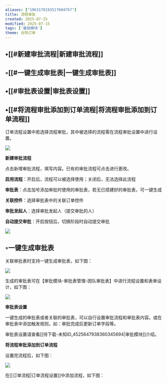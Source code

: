 ```yaml
---
aliases: ["1963178193517604767"]
title: 流程审批
created: 2025-07-15
modified: 2025-07-15
tags: ['基础模块']
theme: 合同订单
---
```


## •[[#新建审批流程|新建审批流程]]

## ◦[[#一键生成审批表|一键生成审批表]]

## •[[#审批表设置|审批表设置]]

## •[[#将流程审批添加到订单流程|将流程审批添加到订单流程]]

订单流程设置中若选择流程审批，其中被选择的流程需在流程审批设置中进行设置。

![](https://myhelpdoc.oss-cn-heyuan.aliyuncs.com/mdimages/6d586bb16b784ae379415dbd22595c64.jpg)

**新建审批流程**

点击新增审批流程，填写内容。已有的审批流程可点击进行更改。

**启用流程**：开启后，流程可以被选择使用；关闭后，无法选择此流程

**审批表**：点击加号添加审批时使用的审批表，若无已搭建好的审批表，可一键生成

**关联控件**：选择审批表中的关联订单控件

**审批发起人**：选择审批发起人（提交审批的人）

**自动提交审批**：开启按钮后，切换阶段时自动提交审批

![](https://myhelpdoc.oss-cn-heyuan.aliyuncs.com/mdimages/8c2fe50828e42154cabfe2eedcef56bb.jpg)

## ◦一键生成审批表

关联审批表时支持一键生成审批表，如下图：

![](https://myhelpdoc.oss-cn-heyuan.aliyuncs.com/mdimages/8aae9f34a031b638ec0de16433e7760b.jpg)

生成的审批表可在【审批模块-审批表管理-团队审批表】中进行流程设置和表单设计，如下图：

![](https://myhelpdoc.oss-cn-heyuan.aliyuncs.com/mdimages/23328b859d36ec045e15e6102b7cf591.jpg)

**审批表设置**

一键生成的审批表或者关联的审批表，可以自行设置审批流程和审批表内容。或在审批表中添加触发规则，如：审批完成后更新订单字段等。

审批表设置请查看[[待下载-未知ID_4525647938360345694|审批模块]]介绍。

**将流程审批添加到订单流程**

设置完流程后，如下图：

![](https://myhelpdoc.oss-cn-heyuan.aliyuncs.com/mdimages/e3739193250466b53f25edf400ff41fc.jpg)

在[[订单流程|订单流程设置]]中添加流程，如下图：

